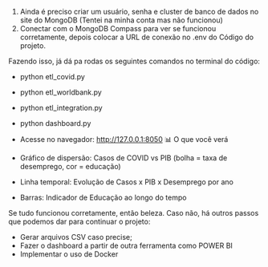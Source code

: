 1. Ainda é preciso criar um usuário, senha e cluster de
banco de dados no site do MongoDB (Tentei na minha conta
mas não funcionou)
2. Conectar com o MongoDB Compass para ver se funcionou
corretamente, depois colocar a URL de conexão no .env do
Código do projeto.

Fazendo isso, já dá pa rodas os seguintes comandos no
terminal do código:

- python etl_covid.py

- python etl_worldbank.py

- python etl_integration.py

- python dashboard.py

- Acesse no navegador: http://127.0.0.1:8050
📊 O que você verá
- Gráfico de dispersão: Casos de COVID vs PIB (bolha = taxa de desemprego, cor = educação)
- Linha temporal: Evolução de Casos x PIB x Desemprego por ano
- Barras: Indicador de Educação ao longo do tempo


Se tudo funcionou corretamente, então beleza. Caso não, há
outros passos que podemos dar para continuar o projeto:

- Gerar arquivos CSV caso precise;
- Fazer o dashboard a partir de outra ferramenta como
POWER BI
- Implementar o uso de Docker
